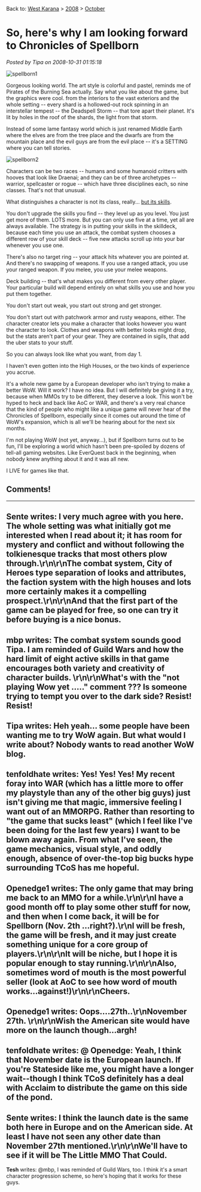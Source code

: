 Back to: [West Karana](/posts/westkarana.md) > [2008](/posts/2008/westkarana.md) > [October](./westkarana.md)
# So, here's why I am looking forward to Chronicles of Spellborn

*Posted by Tipa on 2008-10-31 01:15:18*

![](../../../uploads/2008/10/spellborn1.jpg "spellborn1")

Gorgeous looking world. The art style is colorful and pastel, reminds me of Pirates of the Burning Sea actually. Say what you like about the game, but the graphics were cool. from the interiors to the vast exteriors and the whole setting -- every shard is a hollowed-out rock spinning in an interstellar tempest -- the Deadspell Storm -- that tore apart their planet. It's lit by holes in the roof of the shards, the light from that storm.

Instead of some lame fantasy world which is just renamed Middle Earth where the elves are from the tree place and the dwarfs are from the mountain place and the evil guys are from the evil place -- it's a SETTING where you can tell stories.

![](../../../uploads/2008/10/spellborn2.jpg "spellborn2")

Characters can be two races -- humans and some humanoid critters with hooves that look like Draenai; and they can be of three archetypes -- warrior, spellcaster or rogue -- which have three disciplines each, so nine classes. That's not that unusual.

What distinguishes a character is not its class, really... [but its skills](http://tcos.com/en/content,9,combat_system.html).

You don't upgrade the skills you find -- they level up as you level. You just get more of them. LOTS more. But you can only use five at a time, yet all are always available. The strategy is in putting your skills in the skilldeck, because each time you use an attack, the combat system chooses a different row of your skill deck -- five new attacks scroll up into your bar whenever you use one.

There's also no target ring -- your attack hits whatever you are pointed at. And there's no swapping of weapons. If you use a ranged attack, you use your ranged weapon. If you melee, you use your melee weapons.

Deck building -- that's what makes you different from every other player. Your particular build will depend entirely on what skills you use and how you put them together.

You don't start out weak, you start out strong and get stronger.

You don't start out with patchwork armor and rusty weapons, either. The character creator lets you make a character that looks however you want the character to look. Clothes and weapons with better looks might drop, but the stats aren't part of your gear. They are contained in sigils, that add the uber stats to your stuff.

So you can always look like what you want, from day 1.

I haven't even gotten into the High Houses, or the two kinds of experience you accrue.

It's a whole new game by a European developer who isn't trying to make a better WoW. Will it work? I have no idea. But I will definitely be giving it a try, because when MMOs try to be different, they deserve a look. This won't be hyped to heck and back like AoC or WAR, and there's a very real chance that the kind of people who might like a unique game will never hear of the Chronicles of Spellborn, especially since it comes out around the time of WoW's expansion, which is all we'll be hearing about for the next six months.

I'm not playing WoW (not yet, anyway...), but if Spellborn turns out to be fun, I'll be exploring a world which hasn't been pre-spoiled by dozens of tell-all gaming websites. Like EverQuest back in the beginning, when nobody knew anything about it and it was all new.

I LIVE for games like that.


## Comments!
---
**Sente** writes: I very much agree with you here. The whole setting was what initially got me interested when I read about it; it has room for mystery and conflict and without following the tolkienesque tracks that most others plow through.\r\n\r\nThe combat system, City of Heroes type separation of looks and attributes, the faction system with the high houses and lots more certainly makes it a compelling prospect.\r\n\r\nAnd that the first part of the game can be played for free, so one can try it before buying is a nice bonus.
---
**mbp** writes: The combat system sounds good Tipa. I am reminded of Guild Wars and how the hard limit of eight active skills in that game encourages both variety and creativity of character builds. \r\n\r\nWhat's with the "not playing Wow yet ....." comment ??? Is someone trying to tempt you over to the dark side? Resist! Resist!
---
**Tipa** writes: Heh yeah... some people have been wanting me to try WoW again. But what would I write about? Nobody wants to read another WoW blog.
---
**tenfoldhate** writes: Yes! Yes! Yes! My recent foray into WAR (which has a little more to offer my playstyle than any of the other big guys) just isn't giving me that magic, immersive feeling I want out of an MMORPG. Rather than resorting to "the game that sucks least" (which I feel like I've been doing for the last few years) I want to be blown away again. From what I've seen, the game mechanics, visual style, and oddly enough, absence of over-the-top big bucks hype surrounding TCoS has me hopeful.
---
**Openedge1** writes: The only game that may bring me back to an MMO for a while.\r\n\r\nI have a good month off to play some other stuff for now, and then when I come back, it will be for Spellborn (Nov. 2th ...right?).\r\nI will be fresh, the game will be fresh, and it may just create something unique for a core group of players.\r\n\r\nIt will be niche, but I hope it is popular enough to stay running.\r\n\r\nAlso, sometimes word of mouth is the most powerful seller (look at AoC to see how word of mouth works...against!)\r\n\r\nCheers.
---
**Openedge1** writes: Oops....27th..\r\nNovember 27th. \r\n\r\nWish the American site would have more on the launch though...argh!
---
**tenfoldhate** writes: @ Openedge: Yeah, I think that November date is the European launch. If you're Stateside like me, you might have a longer wait--though I think TCoS definitely has a deal with Acclaim to distribute the game on this side of the pond.
---
**Sente** writes: I think the launch date is the same both here in Europe and on the American side. At least I have not seen any other date than November 27th mentioned.\r\n\r\nWe'll have to see if it will be The Little MMO That Could.
---
**Tesh** writes: @mbp, I was reminded of Guild Wars, too.  I think it's a smart character progression scheme, so here's hoping that it works for these guys.
